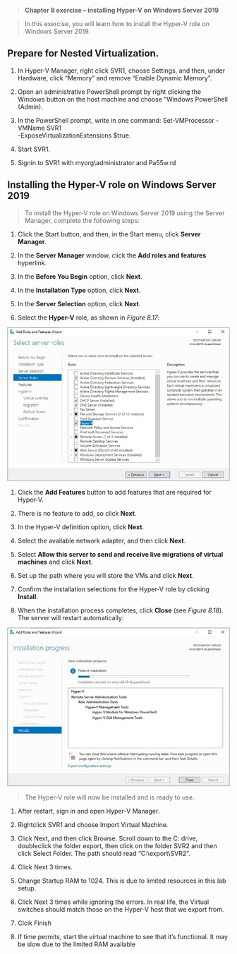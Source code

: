 >   **Chapter 8 exercise – installing Hyper-V on Windows Server 2019**

>   In this exercise, you will learn how to install the Hyper-V role on Windows
>   Server 2019.

Prepare for Nested Virtualization.
----------------------------------

1.  In Hyper-V Manager, right click SVR1, choose Settings, and then, under
    Hardware, click “Memory” and remove “Enable Dynamic Memory”.

2.  Open an administrative PowerShell prompt by right clicking the Windows
    button on the host machine and choose “Windows PowerShell (Admin).

3.  In the PowerShell prompt, write in one command: Set-VMProcessor -VMName SVR1  
    -ExposeVirtualizationExtensions \$true.

4.  Start SVR1.

5.  Signin to SVR1 with myorg\\administrator and Pa55w.rd

Installing the Hyper-V role on Windows Server 2019
--------------------------------------------------

>   To install the Hyper-V role on Windows Server 2019 using the Server Manager,
>   complete the following steps:

1.  Click the Start button, and then, in the Start menu, click **Server
    Manager**.

2.  In the **Server Manager** window, click the **Add roles and features**
    hyperlink.

3.  In the **Before You Begin** option, click **Next**.

4.  In the **Installation Type** option, click **Next**.

5.  In the **Server Selection** option, click **Next**.

6.  Select the **Hyper-V** role, as shown in *Figure 8.17*:

![](media/4072f9cab8da358d538f7c305710aba6.jpg)

1.  Click the **Add Features** button to add features that are required for
    Hyper-V.

2.  There is no feature to add, so click **Next**.

3.  In the Hyper-V definition option, click **Next**.

4.  Select the available network adapter, and then click **Next**.

5.  Select **Allow this server to send and receive live migrations of virtual
    machines** and click **Next**.

6.  Set up the path where you will store the VMs and click **Next**.

7.  Confirm the installation selections for the Hyper-V role by clicking
    **Install**.

8.  When the installation process completes, click **Close** (see *Figure
    8.18*). The server will restart automatically:

![](media/b91e56644ca23316b5c8917b7b59a88c.jpg)

>   The Hyper-V role will now be installed and is ready to use.

1.  After restart, sign in and open Hyper-V Manager.

2.  Rightclick SVR1 and choose Import Virtual Machine.

3.  Click Next, and then click Browse. Scroll down to the C: drive, doubleclick
    the folder export, then click on the folder SVR2 and then click Select
    Folder. The path should read “C:\\export\\SVR2”.

4.  Click Next 3 times.

5.  Change Startup RAM to 1024. This is due to limited resources in this lab
    setup.

6.  Click Next 3 times while ignoring the errors. In real life, the Virtual
    switches should match those on the Hyper-V host that we export from.

7.  Clcik Finish

8.  If time permits, start the virtual machine to see that it’s functional. It
    may be slow due to the limited RAM available
